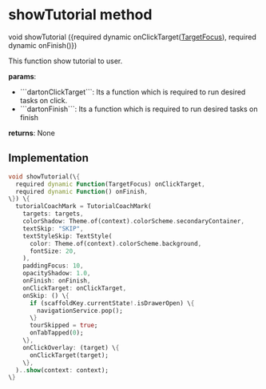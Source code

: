 


# showTutorial method








void showTutorial
(\{required dynamic onClickTarget([TargetFocus](https://pub.dev/documentation/tutorial_coach_mark/1.2.9/tutorial_coach_mark/TargetFocus-class.html)), required dynamic onFinish()\})





<p>This function show tutorial to user.</p>
<p><strong>params</strong>:</p>
<ul>
<li>```dartonClickTarget```: Its a function which is required to run desired tasks on click.</li>
<li>```dartonFinish```: Its a function which is required to run desired tasks on finish</li>
</ul>
<p><strong>returns</strong>:
  None</p>



## Implementation

```dart
void showTutorial(\{
  required dynamic Function(TargetFocus) onClickTarget,
  required dynamic Function() onFinish,
\}) \{
  tutorialCoachMark = TutorialCoachMark(
    targets: targets,
    colorShadow: Theme.of(context).colorScheme.secondaryContainer,
    textSkip: "SKIP",
    textStyleSkip: TextStyle(
      color: Theme.of(context).colorScheme.background,
      fontSize: 20,
    ),
    paddingFocus: 10,
    opacityShadow: 1.0,
    onFinish: onFinish,
    onClickTarget: onClickTarget,
    onSkip: () \{
      if (scaffoldKey.currentState!.isDrawerOpen) \{
        navigationService.pop();
      \}
      tourSkipped = true;
      onTabTapped(0);
    \},
    onClickOverlay: (target) \{
      onClickTarget(target);
    \},
  )..show(context: context);
\}
```







